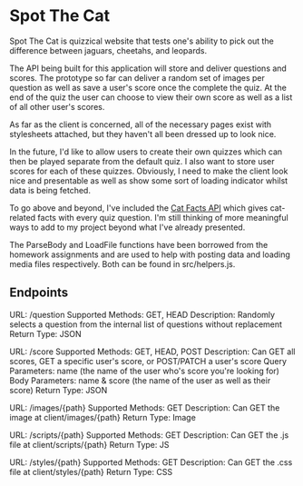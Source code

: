 # Spot The Cat

Spot The Cat is quizzical website that tests one's ability to pick out the difference between jaguars, cheetahs, and leopards.

The API being built for this application will store and deliver questions and scores. The prototype so far can deliver a random set of images per question as well as save a user's score once the complete the quiz. At the end of the quiz the user can choose to view their own score as well as a list of all other user's scores.

As far as the client is concerned, all of the necessary pages exist with stylesheets attached, but they haven't all been dressed up to look nice.

In the future, I'd like to allow users to create their own quizzes which can then be played separate from the default quiz. I also want to store user scores for each of these quizzes.
Obviously, I need to make the client look nice and presentable as well as show some sort of loading indicator whilst data is being fetched.

To go above and beyond, I've included the [Cat Facts API](https://catfact.ninja/) which gives cat-related facts with every quiz question. I'm still thinking of more meaningful ways to add to my project beyond what I've already presented.

The ParseBody and LoadFile functions have been borrowed from the homework assignments and are used to help with posting data and loading media files respectively. Both can be found in src/helpers.js.

## Endpoints

URL: /question
Supported Methods: GET, HEAD
Description: Randomly selects a question from the internal list of questions without replacement
Return Type: JSON

URL: /score
Supported Methods: GET, HEAD, POST
Description: Can GET all scores, GET a specific user's score, or POST/PATCH a user's score
Query Parameters: name (the name of the user who's score you're looking for)
Body Parameters: name & score (the name of the user as well as their score)
Return Type: JSON

URL: /images/{path}
Supported Methods: GET
Description: Can GET the image at client/images/{path}
Return Type: Image

URL: /scripts/{path}
Supported Methods: GET
Description: Can GET the .js file at client/scripts/{path}
Return Type: JS

URL: /styles/{path}
Supported Methods: GET
Description: Can GET the .css file at client/styles/{path}
Return Type: CSS
